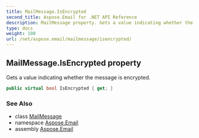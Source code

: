 ```yaml
---
title: MailMessage.IsEncrypted
second_title: Aspose.Email for .NET API Reference
description: MailMessage property. Gets a value indicating whether the message is encrypted
type: docs
weight: 180
url: /net/aspose.email/mailmessage/isencrypted/
---
```

## MailMessage.IsEncrypted property

Gets a value indicating whether the message is encrypted.

```csharp
public virtual bool IsEncrypted { get; }
```

### See Also

* class [MailMessage](../)
* namespace [Aspose.Email](../../mailmessage/)
* assembly [Aspose.Email](../../../)


